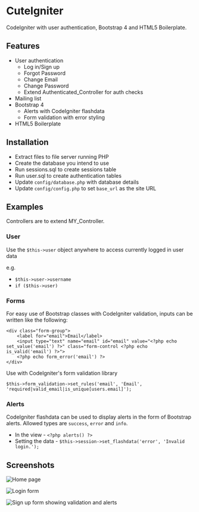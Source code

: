 # CuteIgniter

CodeIgniter with user authentication, Bootstrap 4 and HTML5 Boilerplate.

## Features

* User authentication
  * Log in/Sign up
  * Forgot Password
  * Change Email
  * Change Password
  * Extend Authenticated_Controller for auth checks
* Mailing list
* Bootstrap 4
  * Alerts with CodeIgniter flashdata
  * Form validation with error styling
* HTML5 Boilerplate

## Installation

* Extract files to file server running PHP
* Create the database you intend to use
* Run sessions.sql to create sessions table
* Run user.sql to create authentication tables
* Update `config/database.php` with database details
* Update `config/config.php` to set `base_url` as the site URL

## Examples

Controllers are to extend MY_Controller.

### User
Use the `$this->user` object anywhere to access currently logged in user data

e.g. 
* `$this->user->username`
* `if ($this->user)`

### Forms

For easy use of Bootstrap classes with CodeIgniter validation, inputs can be written like the following:
```
<div class="form-group">
	<label for="email">Email</label>
	<input type="text" name="email" id="email" value="<?php echo set_value('email') ?>" class="form-control <?php echo is_valid('email') ?>">
	<?php echo form_error('email') ?>
</div>
```
Use with CodeIgniter's form validation library
```
$this->form_validation->set_rules('email', 'Email', 'required|valid_email|is_unique[users.email]');
```

### Alerts

CodeIgniter flashdata can be used to display alerts in the form of Bootstrap alerts.
Allowed types are `success`, `error` and `info`.
* In the view - `<?php alerts() ?>`
* Setting the data - `$this->session->set_flashdata('error', 'Invalid login.');`

## Screenshots

![Home page](https://raw.githubusercontent.com/tomual/cuteigniter/master/img/home.PNG)

![Login form](https://raw.githubusercontent.com/tomual/cuteigniter/master/img/login.PNG)

![Sign up form showing validation and alerts](https://raw.githubusercontent.com/tomual/cuteigniter/master/img/signup.PNG)

